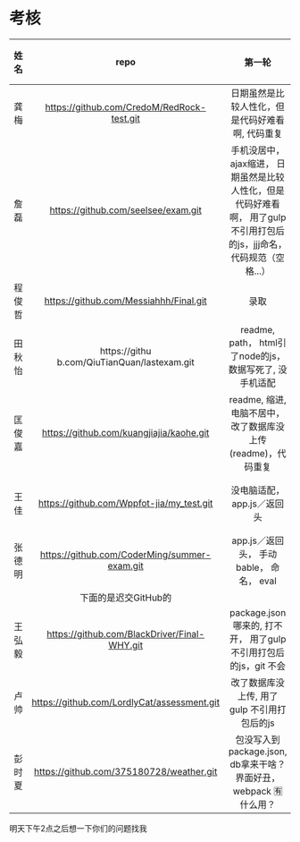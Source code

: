

# 考核

|  姓名   |  repo   |   第一轮   |  第二轮 
| :----:     | :-----: | :--------: | :--: 
|    龚梅  |   https://github.com/CredoM/RedRock-test.git | 日期虽然是比较人性化，但是代码好难看啊, 代码重复 |  录取
|   詹磊  |   https://github.com/seelsee/exam.git   | 手机没居中，ajax缩进， 日期虽然是比较人性化，但是代码好难看啊， 用了gulp 不引用打包后的js，jjj命名， 代码规范（空格...） | 明天找我
| 程俊哲 |  https://github.com/Messiahhh/Final.git  |  录取   
|   田秋怡  | https://githu b.com/QiuTianQuan/lastexam.git |  readme, path， html引了node的js，数据写死了, 没手机适配  |  明天找我
|   匡俊嘉   |  https://github.com/kuangjiajia/kaohe.git  |  readme, 缩进, 电脑不居中，改了数据库没上传(readme)，代码重复  | 明天找我
|   王佳   |  https://github.com/Wppfot-jia/my_test.git  | 没电脑适配，app.js／返回头  |   明天找我
| 张德明 | https://github.com/CoderMing/summer-exam.git  | app.js／返回头， 手动bable， 命名， eval  | 明天找我
|  |  下面的是迟交GitHub的  |   | 
| 王弘毅 |  https://github.com/BlackDriver/Final-WHY.git |package.json 哪来的, 打不开， 用了gulp 不引用打包后的js，git 不会  | 明天找我
| 卢帅 |  https://github.com/LordlyCat/assessment.git  |  改了数据库没上传, 用了gulp 不引用打包后的js |  录取
| 彭时夏 |  https://github.com/375180728/weather.git | 包没写入到package.json, db拿来干啥？界面好丑，webpack 🈶️什么用？  | 明天找我



明天下午2点之后想一下你们的问题找我

